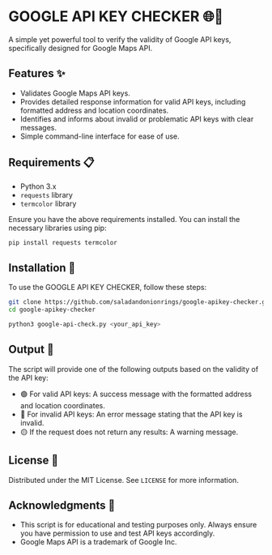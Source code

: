 # GOOGLE API KEY CHECKER 🌐🔑

A simple yet powerful tool to verify the validity of Google API keys, specifically designed for Google Maps API.

## Features ✨

- Validates Google Maps API keys.
- Provides detailed response information for valid API keys, including formatted address and location coordinates.
- Identifies and informs about invalid or problematic API keys with clear messages.
- Simple command-line interface for ease of use.

## Requirements 📋

- Python 3.x
- `requests` library
- `termcolor` library

Ensure you have the above requirements installed. You can install the necessary libraries using pip:

```bash
pip install requests termcolor
```

## Installation 🚀

To use the GOOGLE API KEY CHECKER, follow these steps:

```bash
git clone https://github.com/saladandonionrings/google-apikey-checker.git
cd google-apikey-checker

python3 google-api-check.py <your_api_key>
```

## Output 📌

The script will provide one of the following outputs based on the validity of the API key:

- 🟢 For valid API keys: A success message with the formatted address and location coordinates.
- 🔴 For invalid API keys: An error message stating that the API key is invalid.
- 🟡 If the request does not return any results: A warning message.

## License 📄

Distributed under the MIT License. See `LICENSE` for more information.

## Acknowledgments 🙏

- This script is for educational and testing purposes only. Always ensure you have permission to use and test API keys accordingly.
- Google Maps API is a trademark of Google Inc.
